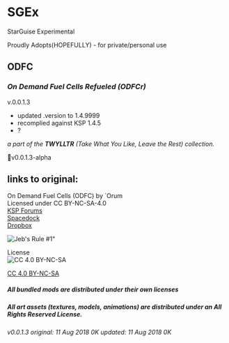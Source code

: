 # SGEx  
StarGuise Experimental  

Proudly Adopts(HOPEFULLY) - for private/personal use  

## ODFC  
### ***On Demand Fuel Cells Refueled (ODFCr)***  

v.0.0.1.3  
   * updated .version to 1.4.9999  
   * recomplied against KSP 1.4.5  
   * ?  


*a part of the **TWYLLTR** (Take What You Like, Leave the Rest) collection.*  
 
📌v0.0.1.3-alpha  

## links to original:  
On Demand Fuel Cells (ODFC) by `Orum  
Licensed under CC BY-NC-SA-4.0  
[KSP Forums](https://forum.kerbalspaceprogram.com/index.php?/topic/138431-112-on-demand-fuel-cells-odfc-v11/)  
[Spacedock](https://spacedock.info/mod/618/ODFC%20-%20On%20Demand%20Fuel%20Cells)  
[Dropbox](https://www.dropbox.com/s/0rpp4138jumvaxq/ODFC_v1.1.zip?dl=0)  



![Jeb's Rule #1"](https://ic.pics.livejournal.com/asaratov/25113347/1448500/1448500_original.jpg   "Jeb's Rule #1") 


License  
![[CC 4.0 BY-NC-SA](https://creativecommons.org/licenses/by-nc-sa/4.0/)](https://i.creativecommons.org/l/by-nc-sa/4.0/88x31.png "CC 4.0 BY-NC-SA")

[CC 4.0 BY-NC-SA](https://creativecommons.org/licenses/by-nc-sa/4.0/)

##### All bundled mods are distributed under their own licenses
##### All art assets (textures, models, animations) are distributed under an All Rights Reserved License.

###### v0.0.1.3 original: 11 Aug 2018 0K updated: 11 Aug 2018 0K
